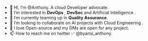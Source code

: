 - 👋 Hi, I’m @Anthony. A cloud Developer advocate.
- 👀 I’m interested in **DevOps** , **DevSec** and Artificial Intelligence .
- 🌱 I’m currently teaming up in  **Quality Assurance**.
- 💞️ I’m looking to collaborate on AI projects with Cloud Engineering . 
- 💞️ I love Open-source and my DMs are open for any project. 
- 📫 How to reach me on twitter ✅ @byansi_anthony. 

<!---
Addax101/Addax101 is a ✨ special ✨ repository because its `README.md` (this file) appears on your GitHub profile.
You can click the Preview link to take a look at your changes.
--->
